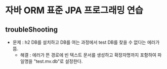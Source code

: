 # 자바 ORM 표준 JPA 프로그래밍 연습

## troubleShooting
- 문제 : h2 DB를 설치하고 DB를 여는 과정에서 test DB를 찾을 수 없다는 에러가 뜸.
  - 해결 : 에러가 뜬 경로에 빈 텍스트 문서를 생성하고 확장자명까지 포함하여 파일명을 "test.mv.db"로 설정한다.

[//]: # (## 전체 프로젝트 다운로드 경로: [download]&#40;https://github.com/holyeye/jpabook/archive/master.zip&#41;)

[//]: # ()
[//]: # (### [인텔리제이에 예제 프로젝트 설정하기&#40;최성훈님 제공&#41;]&#40;https://medium.com/@oopchoi/jpa-%ED%94%84%EB%A1%9C%EA%B7%B8%EB%9E%98%EB%B0%8D-fc443b647ec8&#41;)

[//]: # ()
[//]: # (## 예제 코드 문제 해결)

[//]: # ()
[//]: # (### 데이터베이스 접속 문제)

[//]: # ()
[//]: # (- h2 데이터베이스를 실행한 다음에 웹브라우저에 `http://localhost:8082`를 입력해도 접속이 되지 않으면, localhost 대신에 127.0.0.1 IP를 직접 입력하세요. `http://127.0.0.1:8082`)

[//]: # ()


